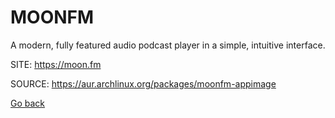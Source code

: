 # MOONFM

 A modern, fully featured audio podcast player in a simple, 
 intuitive interface.

 SITE: https://moon.fm

 SOURCE: https://aur.archlinux.org/packages/moonfm-appimage

 [Go back](https://portable-linux-apps.github.io/apps.html)
